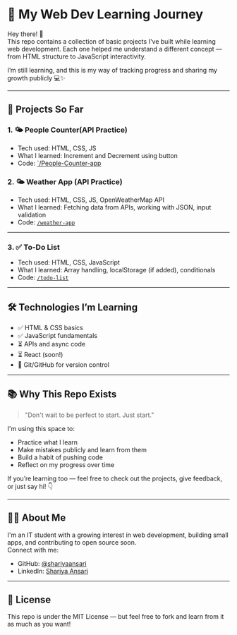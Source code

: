 # 🚀 My Web Dev Learning Journey

Hey there! 👋  
This repo contains a collection of basic projects I've built while learning web development. Each one helped me understand a different concept — from HTML structure to JavaScript interactivity.

I’m still learning, and this is my way of tracking progress and sharing my growth publicly 💻✨

---

## 📂 Projects So Far

### 1. 🌤️ People Counter(API Practice)
- Tech used: HTML, CSS, JS
- What I learned: Increment and Decrement using button
- Code: [`/People-Counter-app](./People-Counter-app)

### 2. 🌤️ Weather App (API Practice)
- Tech used: HTML, CSS, JS, OpenWeatherMap API
- What I learned: Fetching data from APIs, working with JSON, input validation
- Code: [`/weather-app`](./weather-app)


---

### 3. ✅ To-Do List
- Tech used: HTML, CSS, JavaScript
- What I learned: Array handling, localStorage (if added), conditionals
- Code: [`/todo-list`](./todo-list)

---

## 🛠️ Technologies I’m Learning

- ✅ HTML & CSS basics
- ✅ JavaScript fundamentals
- ⏳ APIs and async code
- ⏳ React (soon!)
- 🧠 Git/GitHub for version control

---

## 📚 Why This Repo Exists

> "Don't wait to be perfect to start. Just start."  

I'm using this space to:
- Practice what I learn
- Make mistakes publicly and learn from them
- Build a habit of pushing code
- Reflect on my progress over time

If you’re learning too — feel free to check out the projects, give feedback, or just say hi! 👇

---

## 🙋‍♀️ About Me

I'm an IT student with a growing interest in web development, building small apps, and contributing to open source soon.  
Connect with me:
- GitHub: [@shariyaansari](https://github.com/shariyaansari)
- LinkedIn: [Shariya Ansari](https://www.linkedin.com/in/shariya-ansari-a4671b222/)

---

## 📝 License

This repo is under the MIT License — but feel free to fork and learn from it as much as you want!
